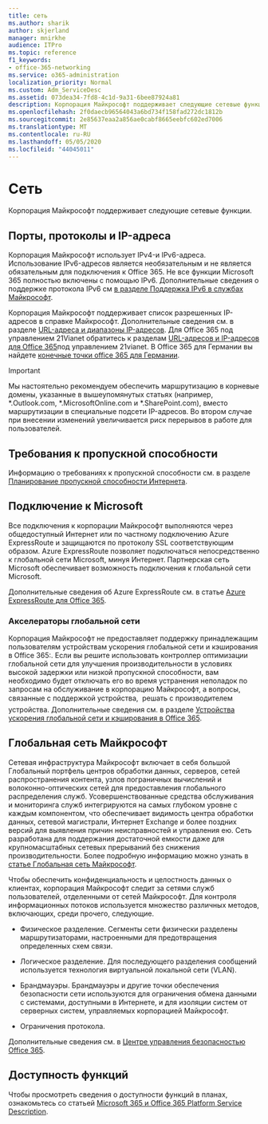 ```yaml
---
title: сеть
ms.author: sharik
author: skjerland
manager: mnirkhe
audience: ITPro
ms.topic: reference
f1_keywords:
- office-365-networking
ms.service: o365-administration
localization_priority: Normal
ms.custom: Adm_ServiceDesc
ms.assetid: 073dea34-7fd8-4c1d-9a31-6bee87924a81
description: Корпорация Майкрософт поддерживает следующие сетевые функции.
ms.openlocfilehash: 2f0daecb96564043a6bd734f158fad272dc1812b
ms.sourcegitcommit: 2e85637eaa2a856ae0cabf8665eebfc602ed7006
ms.translationtype: MT
ms.contentlocale: ru-RU
ms.lasthandoff: 05/05/2020
ms.locfileid: "44045011"
---
```

# <a name="networking"></a>Сеть

Корпорация Майкрософт поддерживает следующие сетевые функции.
  
## <a name="ports-protocols-and-ip-addresses"></a>Порты, протоколы и IP-адреса

Корпорация Майкрософт использует IPv4-и IPv6-адреса. Использование IPv6-адресов является необязательным и не является обязательным для подключения к Office 365. Не все функции Microsoft 365 полностью включены с помощью IPv6. Дополнительные сведения о поддержке протокола IPv6 см [в разделе Поддержка IPv6 в службах Майкрософт](https://docs.microsoft.com/office365/enterprise/ipv6-support).
  
Корпорация Майкрософт поддерживает список разрешенных IP-адресов в справке Майкрософт. Дополнительные сведения см. в разделе [URL-адреса и диапазоны IP-адресов](https://docs.microsoft.com/office365/enterprise/urls-and-ip-address-ranges). Для Office 365 под управлением 21Vianet обратитесь к разделам [URL-адресов и IP-адресов для Office 365](https://docs.microsoft.com/office365/enterprise/managing-office-365-endpoints)под управлением 21vianet. В Office 365 для Германии вы найдете [конечные точки office 365 для Германии](https://support.office.com/article/Office-365-Germany-endpoints-8a113a50-0071-4155-bb8e-eba5a8dbd4c8).
  
> [!IMPORTANT]
> Мы настоятельно рекомендуем обеспечить маршрутизацию в корневые домены, указанные в вышеупомянутых статьях (например, \*.Outlook.com, \*.MicrosoftOnline.com и \*.SharePoint.com), вместо маршрутизации в специальные подсети IP-адресов. Во втором случае при внесении изменений увеличивается риск перерывов в работе для пользователей. 
  
## <a name="bandwidth-requirements"></a>Требования к пропускной способности

Информацию о требованиях к пропускной способности см. в разделе [Планирование пропускной способности Интернета](https://docs.microsoft.com/office365/enterprise/network-planning-and-performance).
  
## <a name="connecting-to-microsoft"></a>Подключение к Microsoft

Все подключения к корпорации Майкрософт выполняются через общедоступный Интернет или по частному подключению Azure ExpressRoute и защищаются по протоколу SSL соответствующим образом. Azure ExpressRoute позволяет подключаться непосредственно к глобальной сети Microsoft, минуя Интернет. Партнерская сеть Microsoft обеспечивает возможность подключения к глобальной сети Microsoft.
  
Дополнительные сведения об Azure ExpressRoute см. в статье [Azure ExpressRoute для Office 365](https://aka.ms/expressrouteoffice365).
  
### <a name="wan-accelerators"></a>Акселераторы глобальной сети

Корпорация Майкрософт не предоставляет поддержку принадлежащим пользователям устройствам ускорения глобальной сети и кэширования в Office 365:. Если вы решите использовать контроллер оптимизации глобальной сети для улучшения производительности в условиях высокой задержки или низкой пропускной способности, вам необходимо будет отключать его во время устранения неполадок по запросам на обслуживание в корпорацию Майкрософт, а вопросы, связанные с поддержкой устройства,  решать с производителем устройства. Дополнительные сведения см. в разделе [Устройства ускорения глобальной сети и кэширования в Office 365](https://support.microsoft.com/help/2690045/using-third-party-network-devices-or-solutions-with-office-365).
  
## <a name="the-global-microsoft-network"></a>Глобальная сеть Майкрософт

Сетевая инфраструктура Майкрософт включает в себя большой Глобальный портфель центров обработки данных, серверов, сетей распространения контента, узлов пограничных вычислений и волоконно-оптических сетей для предоставления глобального распределения служб. Усовершенствованные средства обслуживания и мониторинга служб интегрируются на самых глубоком уровне с каждым компонентом, что обеспечивает видимость центра обработки данных, сетевой магистрали, Интернет Exchange и более поздних версий для выявления причин неисправностей и управления ею. Сеть разработана для поддержания достаточной емкости даже для крупномасштабных сетевых прерываний без снижения производительности. Более подробную информацию можно узнать в [статье Глобальная сеть Майкрософт](https://docs.microsoft.com/azure/networking/microsoft-global-network). 
  
Чтобы обеспечить конфиденциальность и целостность данных о клиентах, корпорация Майкрософт следит за сетями служб пользователей, отделенными от сетей Майкрософт. Для контроля информационных потоков используется множество различных методов, включающих, среди прочего, следующие.
  
- Физическое разделение. Сегменты сети физически разделены маршрутизаторами, настроенными для предотвращения определенных схем связи.
    
- Логическое разделение. Для последующего разделения сообщений используется технология виртуальной локальной сети (VLAN).
    
- Брандмауэры. Брандмауэры и другие точки обеспечения безопасности сети используются для ограничения обмена данными с системами, доступными в Интернете, и для изоляции систем от серверных систем, управляемых корпорацией Майкрософт. 
    
- Ограничения протокола.
    
Дополнительные сведения см. в [Центре управления безопасностью Office 365](https://www.microsoft.com/trust-center). 
  
## <a name="feature-availability"></a>Доступность функций

Чтобы просмотреть сведения о доступности функций в планах, ознакомьтесь со статьей [Microsoft 365 и Office 365 Platform Service Description](office-365-platform-service-description.md).
  

